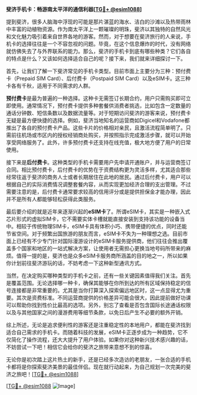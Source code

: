 **斐济手机卡：畅游南太平洋的通信利器[[TG💪+ @esim1088](https://t.me/s/esim1088)]**

提到斐济，很多人脑海中浮现的可能是那片湛蓝的海水、洁白的沙滩以及热带雨林中丰富的动植物资源。作为南太平洋上一颗璀璨的明珠，斐济以其独特的自然风光和文化魅力吸引着来自世界各地的游客。然而，对于想要在斐济旅行的人来说，手机卡的选择往往是一个不容忽视的问题。毕竟，在这个信息爆炸的时代，没有网络就仿佛失去了与外界联系的能力。那么，斐济的手机卡到底有哪些种类？它们各自的特点是什么？又该如何选择适合自己的呢？接下来，我们就来详细探讨一下。

首先，让我们了解一下斐济常见的手机卡类型。目前市面上主要分为三种：预付费卡（Prepaid SIM Card）、后付费卡（Postpaid SIM Card）以及eSIM卡。这三种卡各有千秋，适用于不同需求的人群。

**预付费卡**是最为普遍的一种选择。这种卡无需签订长期合约，用户只需购买即可立即使用。通常情况下，预付费卡提供多种套餐供消费者挑选，比如包含一定数量的通话分钟数、短信条数以及数据流量等。对于短期访问斐济的游客来说，预付费卡无疑是最方便快捷的选择。例如，斐济当地知名的运营商如Digicel和Vodafone都推出了各自的预付费卡产品。这些卡片的价格相对亲民，且激活流程简单明了。只需前往机场或市区内的授权经销商处购买，并按照指示完成激活步骤，就可以开始享受网络服务了。此外，许多预付费卡还支持在线充值，极大地方便了用户的日常使用。

接下来是**后付费卡**。这种类型的手机卡需要用户先申请开通账户，并与运营商签订合同。相比预付费卡，后付费卡的优势在于资费结构更为灵活多样，尤其适合那些经常往返于斐济的商务人士或者长期居住在此地的居民。通过后付费卡，用户可以根据自己的实际消费情况调整套餐内容，从而实现更加经济合理的支出管理。不过需要注意的是，后付费卡通常要求较高的信用评分或是提供担保金才能办理，因此并不是所有人都能够轻松获得此类服务。

最后要介绍的就是近年来逐渐兴起的**eSIM卡**了。所谓eSIM卡，其实是一种嵌入式芯片形式的虚拟SIM卡，它不需要实体卡槽就能直接安装到支持该功能的设备当中。相较于传统物理SIM卡，eSIM卡具有体积小巧、携带便捷的优点，同时还能节省空间。对于频繁出国旅游的朋友而言，eSIM卡不失为一种理想之选。目前市面上已经有不少专门针对国际漫游设计的eSIM卡服务提供商，他们往往会推出覆盖多个国家和地区的一站式解决方案，让使用者无需担心更换当地号码所带来的麻烦。值得一提的是，斐济也是众多eSIM卡服务商所涵盖的目的地之一，所以如果你计划前往斐济游玩的话，不妨考虑一下这种新型通讯方式。

当然，在决定购买哪种类型的手机卡之前，还有一些关键因素值得我们关注。首先是覆盖范围。无论选择哪一种卡，确保其能够在你所到达的所有区域保持稳定的信号连接都是非常重要的。尤其是当你打算深入探索偏远地区时，这一点显得尤为重要。其次是资费标准。不同运营商提供的价格差异可能会很大，因此提前做好功课可以帮助你找到性价比最高的选项。另外，别忘了查看是否包含国际长途通话权限以及与其他国家之间的漫游费用等细节条款，以免日后产生不必要的额外开销。

综上所述，无论是追求便利性的游客还是注重稳定性的本地用户，都能在斐济找到适合自己需求的手机卡。而随着科技的发展，eSIM卡正逐步成为一种趋势，它不仅简化了操作流程，还大大提升了用户体验。如果你对这种新兴技术感兴趣的话，不妨尝试一下吧！相信它会给你的斐济之旅带来意想不到的惊喜。

无论你是初次踏上这片热土的新手，还是已经多次造访的老朋友，一张合适的手机卡都将是你探索斐济美景的最佳伴侣。现在就行动起来，为自己规划一次完美的斐济之旅吧！[[TG💪+ @esim1088](https://t.me/s/esim1088)]

[[TG💪+ @esim1088](https://t.me/s/esim1088) ![Image](https://i.postimg.cc/4NQfJmqS/Snipaste-2025-05-13-00-14-12.png)]